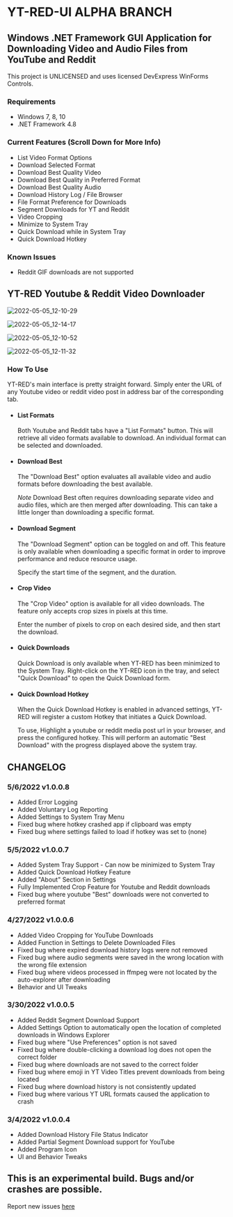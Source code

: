 # YT-RED-UI ALPHA BRANCH

## Windows .NET Framework GUI Application for Downloading Video and Audio Files from YouTube and Reddit

This project is UNLICENSED and uses licensed DevExpress WinForms Controls. 

### Requirements
- Windows 7, 8, 10
- .NET Framework 4.8

### Current Features (Scroll Down for More Info)
- List Video Format Options
- Download Selected Format
- Download Best Quality Video
- Download Best Quality in Preferred Format
- Download Best Quality Audio
- Download History Log / File Browser
- File Format Preference for Downloads
- Segment Downloads for YT and Reddit
- Video Cropping
- Minimize to System Tray
- Quick Download while in System Tray
- Quick Download Hotkey

### Known Issues
- Reddit GIF downloads are not supported

## YT-RED Youtube & Reddit Video Downloader

![2022-05-05_12-10-29](https://user-images.githubusercontent.com/26498008/166973443-6cc68ede-96fe-4ce8-bfa3-6203e20e20f4.png)

![2022-05-05_12-14-17](https://user-images.githubusercontent.com/26498008/166973228-e64e1a88-921e-44a6-80c0-edd6cc1fb858.png)

![2022-05-05_12-10-52](https://user-images.githubusercontent.com/26498008/166973239-0cd2291e-89fc-4566-adad-b5c79825a497.png)

![2022-05-05_12-11-32](https://user-images.githubusercontent.com/26498008/166973254-85302e72-cdc2-4c7c-b1ab-52ff1c70d223.png)

### How To Use

YT-RED's main interface is pretty straight forward. Simply enter the URL of any Youtube video or reddit video post in address bar of the corresponding tab.

- #### List Formats
  Both Youtube and Reddit tabs have a "List Formats" button.
  This will retrieve all video formats available to download.
  An individual format can be selected and downloaded.

- #### Download Best
  The "Download Best" option evaluates all available video and audio formats before downloading the best available.

  *Note* Download Best often requires downloading separate video and audio files, which are then merged after downloading. This can take a little longer than downloading a specific format.

- #### Download Segment
  The "Download Segment" option can be toggled on and off. This feature is only available when downloading a specific format in order to improve performance and reduce resource usage.

  Specify the start time of the segment, and the duration.

- #### Crop Video
  The "Crop Video" option is available for all video downloads. The feature only accepts crop sizes in pixels at this time. 

  Enter the number of pixels to crop on each desired side, and then start the download.

- #### Quick Downloads
  Quick Download is only available when YT-RED has been minimized to the System Tray. Right-click on the YT-RED icon in the tray, and select "Quick Download" to open the Quick Download form.

- #### Quick Download Hotkey
  When the Quick Download Hotkey is enabled in advanced settings, YT-RED will register a custom Hotkey that initiates a Quick Download.

  To use, Highlight a youtube or reddit media post url in your browser, and press the configured hotkey. This will perform an automatic "Best Download" with the progress displayed above the system tray.

## CHANGELOG

### 5/6/2022 v1.0.0.8
- Added Error Logging
- Added Voluntary Log Reporting
- Added Settings to System Tray Menu
- Fixed bug where hotkey crashed app if clipboard was empty
- Fixed bug where settings failed to load if hotkey was set to (none)

### 5/5/2022 v1.0.0.7
- Added System Tray Support - Can now be minimized to System Tray
- Added Quick Download Hotkey Feature
- Added "About" Section in Settings
- Fully Implemented Crop Feature for Youtube and Reddit downloads
- Fixed bug where youtube "Best" downloads were not converted to preferred format

### 4/27/2022 v1.0.0.6
- Added Video Cropping for YouTube Downloads
- Added Function in Settings to Delete Downloaded Files
- Fixed bug where expired download history logs were not removed
- Fixed bug where audio segments were saved in the wrong location with the wrong file extension
- Fixed bug where videos processed in ffmpeg were not located by the auto-explorer after downloading
- Behavior and UI Tweaks

### 3/30/2022 v1.0.0.5
- Added Reddit Segment Download Support
- Added Settings Option to automatically open the location of completed downloads in Windows Explorer
- Fixed bug where "Use Preferences" option is not saved
- Fixed bug where double-clicking a download log does not open the correct folder
- Fixed bug where downloads are not saved to the correct folder
- Fixed bug where emoji in YT Video Titles prevent downloads from being located
- Fixed bug where download history is not consistently updated
- Fixed bug where various YT URL formats caused the application to crash

### 3/4/2022 v1.0.0.4
- Added Download History File Status Indicator
- Added Partial Segment Download support for YouTube
- Added Program Icon
- UI and Behavior Tweaks

## This is an experimental build.  Bugs and/or crashes are possible.  
Report new issues [here](https://github.com/adanvdo/YT-RED-UI/issues/new)
